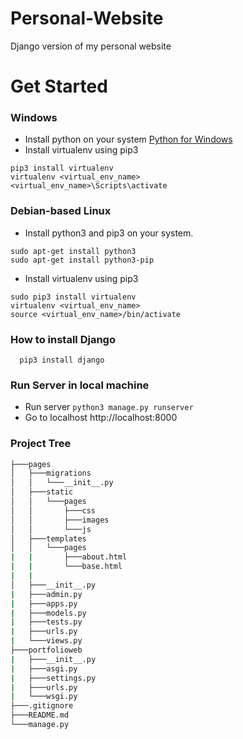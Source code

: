 # Personal-Website
Django version of my personal website

# Get Started

### Windows 

- Install python on your system [Python for Windows](https://www.python.org/downloads/windows/)
- Install virtualenv using pip3
  
```
pip3 install virtualenv
virtualenv <virtual_env_name>
<virtual_env_name>\Scripts\activate
```

### Debian-based Linux

- Install python3 and pip3 on your system.

```
sudo apt-get install python3
sudo apt-get install python3-pip   
```
- Install virtualenv using pip3 

```
sudo pip3 install virtualenv
virtualenv <virtual_env_name>
source <virtual_env_name>/bin/activate
```

### How to install Django

```
  pip3 install django
```

### Run Server in local machine
- Run server ``` python3 manage.py runserver ```
- Go to localhost http://localhost:8000

### Project Tree

```bash
├───pages
│   ├───migrations
│   │   └───__init__.py
│   ├───static
│   │   └───pages
│   │       ├───css
│   │       ├───images
│   │       └───js
│   ├───templates
│   │   └───pages
|   |       ├───about.html
|   |       └───base.html
|   |   
│   ├───__init__.py
|   ├───admin.py
|   ├───apps.py
|   ├───models.py
|   ├───tests.py
|   ├───urls.py
|   └───views.py
├───portfolioweb
|   ├───__init__.py
|   ├───asgi.py
|   ├───settings.py
|   ├───urls.py
|   └───wsgi.py
├───.gitignore
├───README.md
└───manage.py
```
